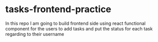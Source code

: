 # tasks-frontend-practice
In this repo I am going to build frontend side using react functional component for the users to add tasks and put the status for each task regarding to their username
